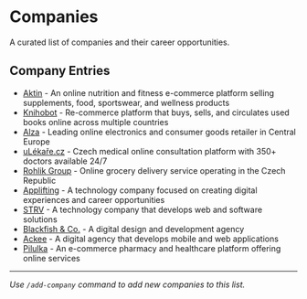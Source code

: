 # Companies

A curated list of companies and their career opportunities.

## Company Entries

- [Aktin](https://aktin.cz/kariera) - An online nutrition and fitness e-commerce platform selling supplements, food,
sportswear, and wellness products
- [Knihobot](http://knihobot.cz/kariera) - Re-commerce platform that buys, sells, and circulates used books online
across multiple countries
- [Alza](https://kariera.alza.cz/) - Leading online electronics and consumer goods retailer in Central Europe
- [uLékaře.cz](https://www.ulekare.cz/kariera) - Czech medical online consultation platform with 350+ doctors available 24/7
- [Rohlik Group](https://career.rohlik.group/cz/jobs) - Online grocery delivery service operating in the Czech Republic
- [Applifting](https://applifting.io/careers) - A technology company focused on creating digital experiences and career opportunities
- [STRV](https://www.strv.com/careers) - A technology company that develops web and software solutions
- [Blackfish & Co.](https://blackfish.co/careers/) - A digital design and development agency
- [Ackee](https://www.ackee.cz/kariera) - A digital agency that develops mobile and web applications
- [Pilulka](https://pracevpilulce.cz/pozice) - An e-commerce pharmacy and healthcare platform offering online services

---

*Use `/add-company` command to add new companies to this list.*
